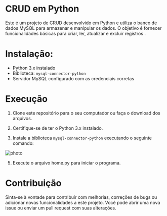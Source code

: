 # CRUD em Python

Este é um projeto de CRUD desenvolvido em Python e utiliza o banco de dados MySQL para armazenar e manipular os dados. O objetivo é fornecer funcionalidades básicas para criar, ler, atualizar e excluir registros .

# Instalação:

- Python 3.x instalado
- Biblioteca: `mysql-connector-python`
- Servidor MySQL configurado com as credenciais corretas

# Execução

1. Clone este repositório para o seu computador ou faça o download dos arquivos.

2. Certifique-se de ter o Python 3.x instalado.

3. Instale a biblioteca `mysql-connector-python` executando o seguinte comando:

![photo](https://media.discordapp.net/attachments/583373172137525288/1121616121980788777/image.png)

5. Execute o arquivo home.py para iniciar o programa.

# Contribuição
Sinta-se à vontade para contribuir com melhorias, correções de bugs ou adicionar novas funcionalidades a este projeto. Você pode abrir uma nova issue ou enviar um pull request com suas alterações.

